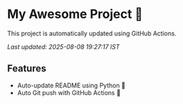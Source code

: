 # My Awesome Project 🚀

This project is automatically updated using GitHub Actions.

_Last updated: 2025-08-08 19:27:17 IST_

## Features
- Auto-update README using Python 🐍
- Auto Git push with GitHub Actions 🤖
